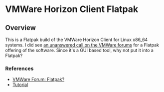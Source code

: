 # VMWare Horizon Client Flatpak

## Overview

This is a Flatpak build of the VMWare Horizon Client for Linux x86_64 systems.
I did see [an unanswered call on the VMWare forums](https://communities.vmware.com/t5/Horizon-Desktops-and-Apps/Package-VMWare-Horizon-View-as-a-Flatpak/m-p/501293)
for a Flatpak offering of the software. Since it's a GUI based tool, why not
put it into a Flatpak?

### References

* [VMWare Forum: Flatpak?](https://communities.vmware.com/t5/Horizon-Desktops-and-Apps/Package-VMWare-Horizon-View-as-a-Flatpak/m-p/501293)
* [Tutorial](https://docs.flatpak.org/en/latest/first-build.html)
